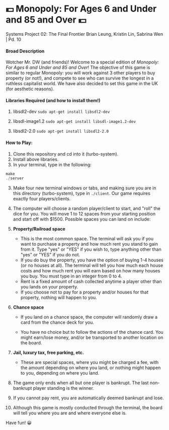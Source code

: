 # :dollar: **Monopoly: For Ages 6 and Under and 85 and Over** :dollar:
Systems Project 02: The Final Frontier
Brian Leung, Kristin Lin, Sabrina Wen | Pd. 10

#### Broad Description ####
Wotcher Mr. DW (and friends)! Welcome to a special edition of *Monopoly: For Ages 6 and Under and 85 and Over*! The objective of this game is similar to regular Monopoly: you will work against 3 other players to buy property (or not!), and compete to see who can survive the longest in a ruthless capitalist world. We have also decided to set this game in the UK (for aesthetic reasons).

#### Libraries Required (and how to install them!) ####
1. libsdl2-dev `sudo apt-get install libsdl2-dev`

2. libsdl-image1.2 `sudo apt-get install libsdl-image1.2-dev`
3. libsdl2-2.0 `sudo apt-get install libsdl2-2.0`

#### How to Play: ####
1. Clone this repository and cd into it (turbo-system).
1. Install above libraries.
2. In your terminal, type in the following:
```C
make
./server
```
3. Make four new terminal windows or tabs, and making sure you are in this directory (turbo-system), type in `./client`. Our game requires exactly four players/clients.
4. The computer will choose a random player/client to start, and "roll" the dice for you. You will move 1 to 12 spaces from your starting position and start off with $1500. Possible spaces you can land on include:
  1. **Property/Railroad space**
      * This is the most common space. The terminal will ask you if you want to purchase a property and how much rent you stand to gain from it. Type "yes" or "YES" if you wish to, type anything other than "yes" or "YES" if you do not.
      * If you do buy the property, you have the option of buying 1-4 houses (or no houses at all). The terminal will tell you how much each house costs and how much rent you will earn based on how many houses you buy. You must type in an integer from 0 to 4.
      * Rent is a fixed amount of cash collected anytime a player other than you lands on your property.
      * If you choose not to pay for a property and/or houses for that property, nothing will happen to you.

  2. **Chance space**

      * If you land on a chance space, the computer will randomly draw a card from the chance deck for you.

      *  You have no choice but to follow the actions of the chance card. You might earn/lose money, and/or be transported to another location on the board.

  3. **Jail, luxury tax, free parking, etc.**

      * These are special spaces, where you might be charged a fee, with the amount depending on where you land, or nothing might happen to you, depending on where you land.

5. The game only ends when all but one player is bankrupt. The last non-bankrupt player standing is the winner.

6. If you cannot pay rent, you are automatically deemed bankrupt and lose.

7. Although this game is mostly conducted through the terminal, the board will tell you where you are and where everyone else is.

Have fun! :grinning:
